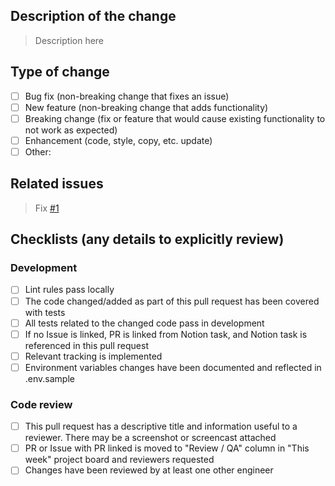 ## Description of the change

> Description here

## Type of change
- [ ] Bug fix (non-breaking change that fixes an issue)
- [ ] New feature (non-breaking change that adds functionality)
- [ ] Breaking change (fix or feature that would cause existing functionality to not work as expected)
- [ ] Enhancement (code, style, copy, etc. update)
- [ ] Other: 

## Related issues

> Fix [#1]() 

## Checklists (any details to explicitly review)

### Development

- [ ] Lint rules pass locally
- [ ] The code changed/added as part of this pull request has been covered with tests
- [ ] All tests related to the changed code pass in development
- [ ] If no Issue is linked, PR is linked from Notion task, and Notion task is referenced in this pull request
- [ ] Relevant tracking is implemented
- [ ] Environment variables changes have been documented and reflected in .env.sample

### Code review 

- [ ] This pull request has a descriptive title and information useful to a reviewer. There may be a screenshot or screencast attached
- [ ] PR or Issue with PR linked is moved to "Review / QA" column in "This week" project board and reviewers requested
- [ ] Changes have been reviewed by at least one other engineer
